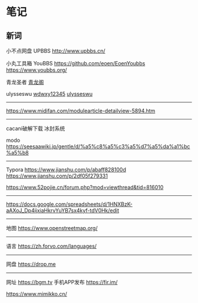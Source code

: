 # 笔记

## 新词

小不点网盘 UPBBS
http://www.upbbs.cn/

小丸工具箱  YouBBS
https://github.com/eoen/EoenYoubbs
https://www.youbbs.org/

青龙圣者
[青龙阁](https://qinglong.ctfile.com/ )

ulysseswu
[wdwxy12345](http://tieba.baidu.com/home/main?un=wdwxy12345&ie=utf-8&id=e02177647778793132333435d403?t=1419332983&fr=pb&red_tag=j0159601188 )
[ulysseswu](http://ulysseswu.tk/ )

---

https://www.midifan.com/modulearticle-detailview-5894.htm

---

cacani破解下载
冰封系统  

modo  
https://seesaawiki.jp/gentle/d/%a5%c8%a5%c3%a5%d7%a5%da%a1%bc%a5%b8

---
Typora
https://www.jianshu.com/p/abaff828100d
https://www.jianshu.com/p/2df05f279331


https://www.52pojie.cn/forum.php?mod=viewthread&tid=816010

---
https://docs.google.com/spreadsheets/d/1HNXBzK-aAXoJ_Dp4ijxiaHkrvYuYB7sx4kyf-tdV0Hk/edit

---
地图
https://www.openstreetmap.org/

---
语言
https://zh.forvo.com/languages/

---
网盘
https://drop.me

---
网址
https://bgm.tv
手机APP发布  https://fir.im/

https://www.mimikko.cn/
